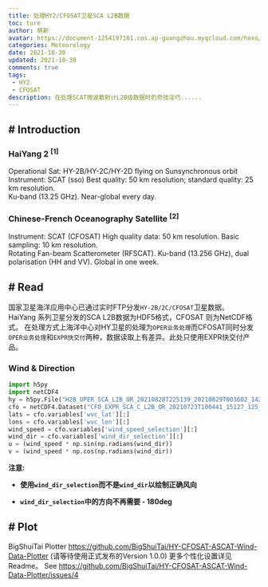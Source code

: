 ```yaml
---
title: 处理HY2/CFOSAT卫星SCA L2B数据
toc: ture
author: 萌新
avatar: https://document-1254197101.cos.ap-guangzhou.myqcloud.com/hexo/pic/Head.jpg
categories: Meteorology
date: 2021-10-30
updated: 2021-10-30
comments: true
tags: 
 - HY2
 - CFOSAT
description: 在处理SCAT微波散射计L2B级数据时的奇技淫巧......
---
```


## # Introduction

### **HaiYang 2** <sup>[1]</sup>
Operational Sat: HY-2B/HY-2C/HY-2D flying on Sunsynchronous orbit 
Instrument: SCAT (sso) 
Best quality: 50 km resolution; standard quality: 25 km resolution.  
Ku-band (13.25 GHz).  Near-global every day.  
### **Chinese-French Oceanography Satellite** <sup>[2]</sup>
Instrument: SCAT (CFOSAT) 
High quality data: 50 km resolution. Basic sampling: 10 km resolution.  
Rotating Fan-beam Scatterometer (RFSCAT). Ku-band (13.256 GHz), dual polarisation (HH and VV).  Global in one week.
## # Read
国家卫星海洋应用中心已通过实时FTP分发`HY-2B/2C/CFOSAT`卫星数据。  
HaiYang 系列卫星分发的SCA L2B数据为HDF5格式，CFOSAT 则为NetCDF格式。
在处理方式上海洋中心对HY卫星的处理为`OPER业务处理`而CFOSAT同时分发`OPER业务处理`和`EXPR快交付`两种，数据读取上有差异。此处只使用EXPR快交付产品。  
### Wind & Direction
``` python 
import h5py
import netCDF4
hy = h5py.File("H2B_OPER_SCA_L2B_OR_20210828T225139_20210829T003602_14257_pwp_250_07_owv.h5", "r")
cfo = netCDF4.Dataset("CFO_EXPR_SCA_C_L2B_OR_20210723T100441_15127_125_33_owv.nc")
lats = cfo.variables['wvc_lat'][:]
lons = cfo.variables['wvc_lon'][:] 
wind_speed = cfo.variables['wind_speed_selection'][:]
wind_dir = cfo.variables['wind_dir_selection'][:]
u = (wind_speed * np.sin(np.radians(wind_dir))
v = (wind_speed * np.cos(np.radians(wind_dir))
```

**注意:**  
 
* **使用`wind_dir_selection`而不是`wind_dir`以绘制正确风向**  

* **`wind_dir_selection`中的方向不再需要 - 180deg**  

## # Plot
BigShuiTai Plotter https://github.com/BigShuiTai/HY-CFOSAT-ASCAT-Wind-Data-Plotter (请等待使用正式发布的Version 1.0.0)
更多个性化设置详见Readme。
See https://github.com/BigShuiTai/HY-CFOSAT-ASCAT-Wind-Data-Plotter/issues/4